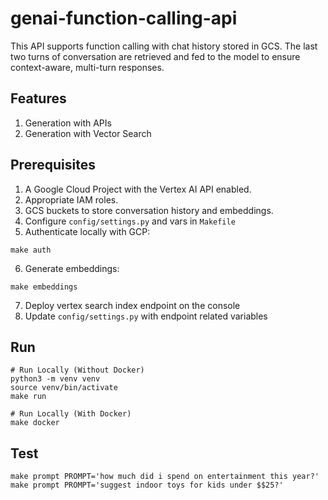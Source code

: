 # genai-function-calling-api

This API supports function calling with chat history stored in GCS. The last two turns of conversation are retrieved and fed to the model to ensure context-aware, multi-turn responses.

## Features

1. Generation with APIs
2. Generation with Vector Search

## Prerequisites

1. A Google Cloud Project with the Vertex AI API enabled.
2. Appropriate IAM roles.
3. GCS buckets to store conversation history and embeddings.
4. Configure `config/settings.py` and vars in `Makefile`
5. Authenticate locally with GCP:

```
make auth
```

6. Generate embeddings:

```
make embeddings
```

7. Deploy vertex search index endpoint on the console
8. Update `config/settings.py` with endpoint related variables

## Run

```
# Run Locally (Without Docker)
python3 -m venv venv
source venv/bin/activate
make run

# Run Locally (With Docker)
make docker

```

## Test

```
make prompt PROMPT='how much did i spend on entertainment this year?'
make prompt PROMPT='suggest indoor toys for kids under $$25?'

```
